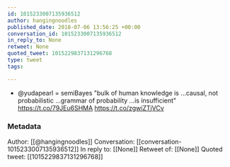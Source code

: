 ```yaml
---
id: 1015233007135936512
author: hangingnoodles
published_date: 2018-07-06 13:56:25 +00:00
conversation_id: 1015233007135936512
in_reply_to: None
retweet: None
quoted_tweet: 1015229837131296768
type: tweet
tags:

---
```


+ @yudapearl = semiBayes
"bulk of human knowledge is
…causal, not probabilistic
…grammar of probability
…is insufficient"
https://t.co/79JEu6SHMA https://t.co/zgwiZTjVCv

### Metadata

Author: [[@hangingnoodles]]
Conversation: [[conversation-1015233007135936512]]
In reply to: [[None]]
Retweet of: [[None]]
Quoted tweet: [[1015229837131296768]]
